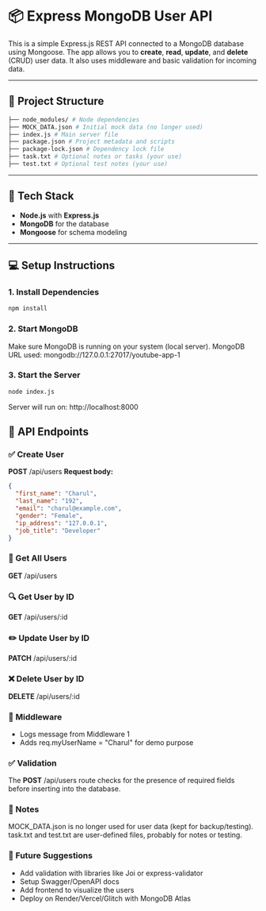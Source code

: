 # 📦 Express MongoDB User API

This is a simple Express.js REST API connected to a MongoDB database using Mongoose. The app allows you to **create**, **read**, **update**, and **delete** (CRUD) user data. It also uses middleware and basic validation for incoming data.

---

## 📁 Project Structure
```bash
├── node_modules/ # Node dependencies
├── MOCK_DATA.json # Initial mock data (no longer used)
├── index.js # Main server file
├── package.json # Project metadata and scripts
├── package-lock.json # Dependency lock file
├── task.txt # Optional notes or tasks (your use)
├── test.txt # Optional test notes (your use)
```


---

## 🧰 Tech Stack

- **Node.js** with **Express.js**
- **MongoDB** for the database
- **Mongoose** for schema modeling

---

## 💻 Setup Instructions

### 1. Install Dependencies

```bash
npm install
```

### 2. Start MongoDB
Make sure MongoDB is running on your system (local server).
MongoDB URL used: mongodb://127.0.0.1:27017/youtube-app-1

### 3. Start the Server
```bash
node index.js
```
Server will run on:
http://localhost:8000

## 🔌 API Endpoints
### ✅ Create User
**POST** /api/users
**Request body:**
```json
{
  "first_name": "Charul",
  "last_name": "192",
  "email": "charul@example.com",
  "gender": "Female",
  "ip_address": "127.0.0.1",
  "job_title": "Developer"
}
```

### 📄 Get All Users
**GET** /api/users

### 🔍 Get User by ID
**GET** /api/users/:id

### ✏️ Update User by ID
**PATCH** /api/users/:id

### ❌ Delete User by ID
**DELETE** /api/users/:id

### 🧪 Middleware
- Logs message from Middleware 1
- Adds req.myUserName = "Charul" for demo purpose

### ✅ Validation
The **POST** /api/users route checks for the presence of required fields before inserting into the database.

### 📝 Notes
MOCK_DATA.json is no longer used for user data (kept for backup/testing).
task.txt and test.txt are user-defined files, probably for notes or testing.

### 🔮 Future Suggestions
- Add validation with libraries like Joi or express-validator
- Setup Swagger/OpenAPI docs
- Add frontend to visualize the users
- Deploy on Render/Vercel/Glitch with MongoDB Atlas
